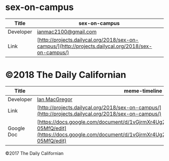 # sex-on-campus

| Title | sex-on-campus |
|-|-|
| Developer    | [ianmac2100@gmail.com](ianmac2100@gmail.com) |
| Link | [http://projects.dailycal.org/2018/sex-on-campus/](http://projects.dailycal.org/2018/sex-on-campus/) |


©2018 The Daily Californian
=======
| Title | meme-timeline |
|-|-|
| Developer    | [Ian MacGregor](mailto:imacgregor@dailycal.org) |
| Link | [http://projects.dailycal.org/2018/sex-on-campus/](http://projects.dailycal.org/2018/sex-on-campus/) |
| Google Doc | [https://docs.google.com/document/d/1vGjrmXr4Ug2Nfb8PFjjRXYVPC7XHeQaMT2Jr0-05MfQ/edit](https://docs.google.com/document/d/1vGjrmXr4Ug2Nfb8PFjjRXYVPC7XHeQaMT2Jr0-05MfQ/edit) |


©2017 The Daily Californian

